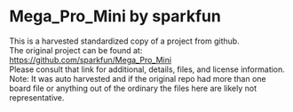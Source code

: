 
# Mega_Pro_Mini by sparkfun  
This is a harvested standardized copy of a project from github.  
The original project can be found at:  
https://github.com/sparkfun/Mega_Pro_Mini  
Please consult that link for additional, details, files, and license information.  
Note: It was auto harvested and if the original repo had more than one board file or anything out of the ordinary the files here are likely not representative.  
    